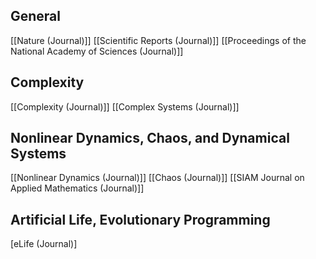 ## General
[[Nature (Journal)]]
[[Scientific Reports (Journal)]]
[[Proceedings of the National Academy of Sciences (Journal)]]
## Complexity
[[Complexity (Journal)]]
[[Complex Systems (Journal)]]
## Nonlinear Dynamics, Chaos, and Dynamical Systems
[[Nonlinear Dynamics (Journal)]]
[[Chaos (Journal)]]
[[SIAM Journal on Applied Mathematics (Journal)]]
## Artificial Life, Evolutionary Programming
[eLife (Journal)]